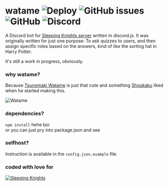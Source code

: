 # watame ![Deploy](https://github.com/Raphilia/watame/workflows/Deploy/badge.svg) ![GitHub issues](https://img.shields.io/github/issues/raphilia/watame) ![GitHub](https://img.shields.io/github/license/raphilia/watame) ![Discord](https://img.shields.io/discord/616969119685935162?color=%237289da&label=Chat&logo=discord&logoColor=white) 
 A Discord bot for [Sleeping Knights server](https://sleepingknights.moe/) written in discord.js. It was originally written for just one purpose: To ask quizzes to users, and then assign specific roles based on the answers, kind of like the sorting hat in Harry Potter.
 
 It's still a work in progress, obviously.

 ### why watame?
 Because [Tsunomaki Watame](https://www.youtube.com/channel/UCqm3BQLlJfvkTsX_hvm0UmA) is just that cute and something [Shoukaku](https://github.com/Raphilia) liked when he started making this.

 ![Watame](https://sleepingknights.moe/wp-content/uploads/2020/06/tsunomaki_watame_hololive_drawn_by_saki_saki_paint__984925b956be62b5893eb8489fff5cd7-2-300x300.jpg)

 ### dependencies?
`npm install` hehe boi  
or you can just pry into package.json and see

 ### selfhost?
 Instruction is available in the `config.json.example` file.

### coded with love for
[![Sleeping Knights](https://cdn.discordapp.com/attachments/617000930298167326/617011684401479690/sk-title.png)](https://sleepingknights.moe/discord)
